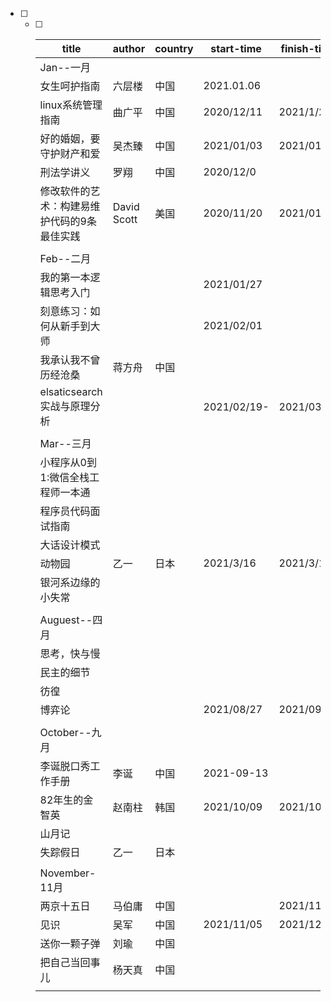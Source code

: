 - [ ] - [ ] | title                                       | author      | country | start-time  | finish-time |
    | ------------------------------------------- | ----------- | ------- | ----------- | ----------- |
    | Jan--一月                                   |             |         |             |             |
    | 女生呵护指南                                | 六层楼      | 中国    | 2021.01.06  |             |
    | linux系统管理指南                           | 曲广平      | 中国    | 2020/12/11  | 2021/1/20   |
    | 好的婚姻，要守护财产和爱                    | 吴杰臻      | 中国    | 2021/01/03  | 2021/01/24  |
    | 刑法学讲义                                  | 罗翔        | 中国    | 2020/12/0   |             |
    | 修改软件的艺术：构建易维护代码的9条最佳实践 | David Scott | 美国    | 2020/11/20  | 2021/01/28  |
    |                                             |             |         |             |             |
    | Feb--二月                                   |             |         |             |             |
    | 我的第一本逻辑思考入门                      |             |         | 2021/01/27  |             |
    | 刻意练习：如何从新手到大师                  |             |         | 2021/02/01  |             |
    | 我承认我不曾历经沧桑                        | 蒋方舟      | 中国    |             |             |
    | elsaticsearch实战与原理分析                 |             |         | 2021/02/19- | 2021/03/21  |
    |                                             |             |         |             |             |
    | Mar--三月                                   |             |         |             |             |
    | 小程序从0到1:微信全栈工程师一本通           |             |         |             |             |
    | 程序员代码面试指南                          |             |         |             |             |
    | 大话设计模式                                |             |         |             |             |
    | 动物园                                      | 乙一        | 日本    | 2021/3/16   | 2021/3/16   |
    | 银河系边缘的小失常                          |             |         |             |             |
    |                                             |             |         |             |             |
    | Auguest--四月                               |             |         |             |             |
    | 思考，快与慢                                |             |         |             |             |
    | 民主的细节                                  |             |         |             |             |
    | 彷徨                                        |             |         |             |             |
    | 博弈论                                      |             |         | 2021/08/27  | 2021/09/30  |
    |                                             |             |         |             |             |
    | October--九月                               |             |         |             |             |
    | 李诞脱口秀工作手册                          | 李诞        | 中国    | 2021-09-13  |             |
    | 82年生的金智英                              | 赵南柱      | 韩国    | 2021/10/09  | 2021/10/11  |
    | 山月记                                      |             |         |             |             |
    | 失踪假日                                    | 乙一        | 日本    |             |             |
    |                                             |             |         |             |             |
    | November-11月                               |             |         |             |             |
    | 两京十五日                                  | 马伯庸      | 中国    |             | 2021/11/28  |
    | 见识                                        | 吴军        | 中国    | 2021/11/05  | 2021/12/11  |
    | 送你一颗子弹                                | 刘瑜        | 中国    |             |             |
    | 把自己当回事儿                              | 杨天真      | 中国    |             |             |
    |                                             |             |         |             |             |
    
    




